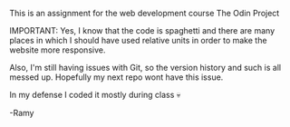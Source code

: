 This is an assignment for the web development course The Odin Project

IMPORTANT:
Yes, I know that the code is spaghetti and there are many places in which I should have used
relative units in order to make the website more responsive.

Also, I'm still having issues with Git, so the version history and such is all messed up.
Hopefully my next repo wont have this issue.

In my defense I coded it mostly during class 💀

-Ramy
